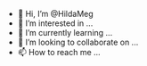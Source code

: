 - 👋 Hi, I’m @HildaMeg
- 👀 I’m interested in ...
- 🌱 I’m currently learning ...
- 💞️ I’m looking to collaborate on ...
- 📫 How to reach me ...

<!---
HildaMeg/HildaMeg is a ✨ special ✨ repository because its `README.md` (this file) appears on your GitHub profile.
You can click the Preview link to take a look at your changes.
--->
